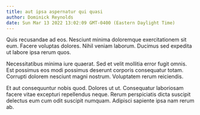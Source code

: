 ```yaml
---
title: aut ipsa aspernatur qui quasi
author: Dominick Reynolds
date: Sun Mar 13 2022 13:02:09 GMT-0400 (Eastern Daylight Time)
---
```

Quis recusandae ad eos. Nesciunt minima doloremque exercitationem sit eum. Facere voluptas dolores. Nihil veniam laborum. Ducimus sed expedita ut labore ipsa rerum quos.

 Necessitatibus minima iure quaerat. Sed et velit mollitia error fugit omnis. Est possimus eos modi possimus deserunt corporis consequatur totam. Corrupti dolorem nesciunt magni nostrum. Voluptatem rerum reiciendis.

 Et aut consequuntur nobis quod. Dolores ut ut. Consequatur laboriosam facere vitae excepturi repellendus neque. Rerum perspiciatis dicta suscipit delectus eum cum odit suscipit numquam. Adipisci sapiente ipsa nam rerum ab.